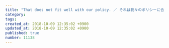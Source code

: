 ```yaml
---
title: "That does not fit well with our policy. ／ それは我々のポリシーに合いません 2014-02-04"
category: 
tags: 
created_at: 2018-10-09 12:35:02 +0900
updated_at: 2018-10-09 12:35:02 +0900
published: true
number: 11138
---
```



